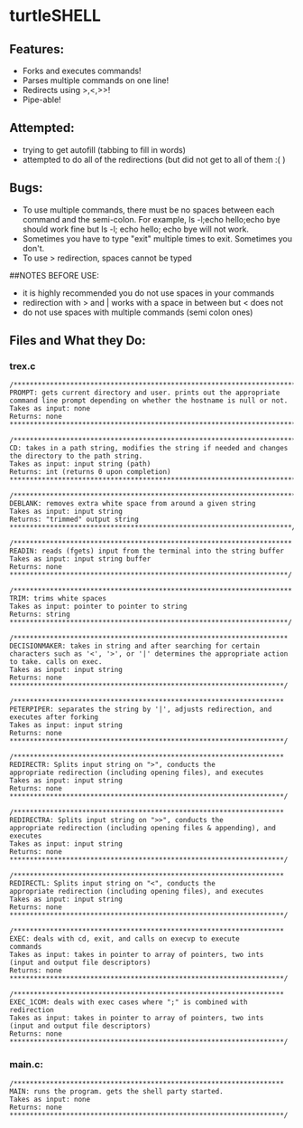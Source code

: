 # turtleSHELL

## Features:
*   Forks and executes commands!
*   Parses multiple commands on one line!
*   Redirects using >,<,>>!
*   Pipe-able!

## Attempted:
* trying to get autofill (tabbing to fill in words)
* attempted to do all of the redirections (but did not get to all of them :( )

## Bugs:
* To use multiple commands, there must be no spaces between each command and the semi-colon. For example, ls -l;echo hello;echo bye should work fine but ls -l; echo hello; echo bye will not work.
* Sometimes you have to type "exit" multiple times to exit. Sometimes you don't.
* To use > redirection, spaces cannot be typed

##NOTES BEFORE USE:
* it is highly recommended you do not use spaces in your commands
* redirection with > and | works with a space in between but < does not
* do not use spaces with multiple commands (semi colon ones)

## Files and What they Do:

### trex.c
```
/**********************************************************************
PROMPT: gets current directory and user. prints out the appropriate 
command line prompt depending on whether the hostname is null or not.  
Takes as input: none  
Returns: none 
***********************************************************************/  

/**********************************************************************
CD: takes in a path string, modifies the string if needed and changes 
the directory to the path string.  
Takes as input: input string (path)  
Returns: int (returns 0 upon completion) 
***********************************************************************/

/**********************************************************************
DEBLANK: removes extra white space from around a given string  
Takes as input: input string  
Returns: "trimmed" output string 
**********************************************************************/

/*********************************************************************
READIN: reads (fgets) input from the terminal into the string buffer 
Takes as input: input string buffer 
Returns: none 
*********************************************************************/

/*********************************************************************
TRIM: trims white spaces
Takes as input: pointer to pointer to string
Returns: string
*********************************************************************/

/********************************************************************
DECISIONMAKER: takes in string and after searching for certain 
characters such as '<', '>', or '|' determines the appropriate action 
to take. calls on exec.  
Takes as input: input string  
Returns: none 
********************************************************************/

/*******************************************************************
PETERPIPER: separates the string by '|', adjusts redirection, and 
executes after forking  
Takes as input: input string  
Returns: none 
********************************************************************/

/*******************************************************************
REDIRECTR: Splits input string on ">", conducts the
appropriate redirection (including opening files), and executes 
Takes as input: input string  
Returns: none 
********************************************************************/

/*******************************************************************
REDIRECTRA: Splits input string on ">>", conducts the
appropriate redirection (including opening files & appending), and 
executes 
Takes as input: input string  
Returns: none 
********************************************************************/

/*******************************************************************
REDIRECTL: Splits input string on "<", conducts the
appropriate redirection (including opening files), and executes
Takes as input: input string  
Returns: none 
********************************************************************/

/*******************************************************************
EXEC: deals with cd, exit, and calls on execvp to execute
commands
Takes as input: takes in pointer to array of pointers, two ints 
(input and output file descriptors)  
Returns: none 
********************************************************************/

/*******************************************************************
EXEC_1COM: deals with exec cases where ";" is combined with redirection
Takes as input: takes in pointer to array of pointers, two ints 
(input and output file descriptors)  
Returns: none 
********************************************************************/
```
### main.c:
```
/*******************************************************************
MAIN: runs the program. gets the shell party started.
Takes as input: none  
Returns: none 
********************************************************************/
```
